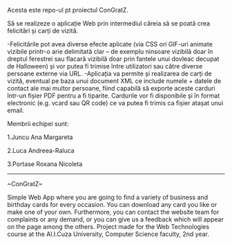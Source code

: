 Acesta este repo-ul pt proiectul ConGratZ.

Să se realizeze o aplicație Web prin intermediul căreia să se poată crea felicitări și carți de vizită.

-Felicitările pot avea diverse efecte aplicate (via CSS ori GIF-uri animate vizibile printr-o arie delimitată clar – de exemplu ninsoare vizibilă doar în dreptul ferestrei sau flacară vizibilă doar prin fantele unui dovleac decupat de Halloween) și vor putea fi trimise între utilizatori sau către diverse persoane externe via URL.
-Aplicația va permite și realizarea de carți de vizită, eventual pe baza unui document XML ce include numele + datele de contact ale mai multor persoane, fiind capabilă să exporte aceste carduri într-un fișier PDF pentru a fi tiparite. Cardurile vor fi disponibile și în format electronic (e.g. vcard sau QR code) ce va putea fi trimis ca fișier atașat unui email.

Membrii echipei sunt:

1.Juncu Ana Margareta   

2.Luca Andreea-Raluca

3.Portase Roxana Nicoleta

-------------------------------------------------------

~ConGratZ~

Simple Web App where you are going to find a variety of business and birthday cards for every occasion.
You can download any card you like or make one of your own. Furthermore, you can contact the website team for complaints or any demand, or you can give us a feedback which will appear on the page among the others.
Project made for the Web Technologies course at the Al.I.Cuza University, Computer Science faculty, 2nd year.
